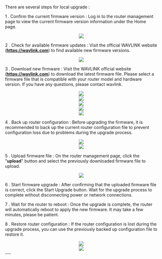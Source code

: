 
<p class="text">
There are several steps for local upgrade :
</p>
<p class="text">
1 . Confirm the current firmware version : Log in to the router management page to view the current firmware version information under the Home page.
</p>
<div style="text-align: center;">
    <img class="boxshadow" src="/images/update03.png">
</div>
<p class="text">
2 . Check for available firmware updates : Visit the official WAVLINK website (<b><a href="https://www.wavlink.com/en_us/index.html">https://wavlink.com</a></b>) to find available new firmware versions.
</p>
<div style="text-align: center;">
    <img class="boxshadow" src="/images/upgrade01.png">
</div>
<p class="text">
3 . Download new firmware : Visit the WAVLINK official website (<b><a href="https://www.wavlink.com/en_us/index.html">https://wavlink.com</a></b>) to download the latest firmware file. Please select a firmware file that is compatible with your router model and hardware version. If you have any questions, please contact wavlink.
</p>
<div style="text-align: center;">
    <img class="boxshadow" src="/images/upgrade02.png">
</div>
<div style="text-align: center;">
    <img class="boxshadow" src="/images/firmware001.png">
</div>
<div style="text-align: center;">
    <img class="boxshadow" src="/images/firmware002.png">
</div>
<div style="text-align: center;">
    <img class="boxshadow" src="/images/firmware003.png">
</div>
<div style="text-align: center;">
    <img class="boxshadow" src="/images/firmware004.png">
</div>
<p class="text">
4 . Back up router configuration : Before upgrading the firmware, it is recommended to back up the current router configuration file to prevent configuration loss due to problems during the upgrade process.
</p>
<div style="text-align: center;">
    <img class="boxshadow" src="/images/backadd.png">
</div>
<div style="text-align: center;">
    <img class="boxshadow" src="/images/backup.png">
</div>
<p class="text">
5 . Upload firmware file : On the router management page, click the "<b>upload</b>" button and select the previously downloaded firmware file to upload.
</p>
<div style="text-align: center;">
    <img class="boxshadow" src="/images/firmware005.png">
</div>
<p class="text">
6 . Start firmware upgrade : After confirming that the uploaded firmware file is correct, click the Start Upgrade button. Wait for the upgrade process to complete without disconnecting power or network connections.
</p>
<p class="text">
7 . Wait for the router to reboot : Once the upgrade is complete, the router will automatically reboot to apply the new firmware. It may take a few minutes, please be patient.
</p>
<p class="text">
8 . Restore router configuration : If the router configuration is lost during the upgrade process, you can use the previously backed up configuration file to restore it.
</p>
<div style="text-align: center;">
    <img class="boxshadow" src="/images/backadd.png">
</div>
<div style="text-align: center;">
    <img class="boxshadow" src="/images/backup.png">
</div>
---
